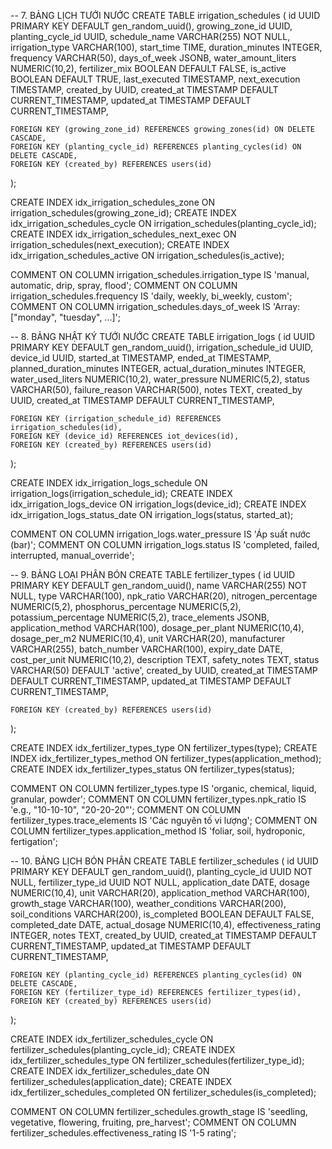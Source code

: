 -- 7. BẢNG LỊCH TƯỚI NƯỚC
CREATE TABLE irrigation_schedules (
    id UUID PRIMARY KEY DEFAULT gen_random_uuid(),
    growing_zone_id UUID,
    planting_cycle_id UUID,
    schedule_name VARCHAR(255) NOT NULL,
    irrigation_type VARCHAR(100),
    start_time TIME,
    duration_minutes INTEGER,
    frequency VARCHAR(50),
    days_of_week JSONB,
    water_amount_liters NUMERIC(10,2),
    fertilizer_mix BOOLEAN DEFAULT FALSE,
    is_active BOOLEAN DEFAULT TRUE,
    last_executed TIMESTAMP,
    next_execution TIMESTAMP,
    created_by UUID,
    created_at TIMESTAMP DEFAULT CURRENT_TIMESTAMP,
    updated_at TIMESTAMP DEFAULT CURRENT_TIMESTAMP,
    
    FOREIGN KEY (growing_zone_id) REFERENCES growing_zones(id) ON DELETE CASCADE,
    FOREIGN KEY (planting_cycle_id) REFERENCES planting_cycles(id) ON DELETE CASCADE,
    FOREIGN KEY (created_by) REFERENCES users(id)
);

CREATE INDEX idx_irrigation_schedules_zone ON irrigation_schedules(growing_zone_id);
CREATE INDEX idx_irrigation_schedules_cycle ON irrigation_schedules(planting_cycle_id);
CREATE INDEX idx_irrigation_schedules_next_exec ON irrigation_schedules(next_execution);
CREATE INDEX idx_irrigation_schedules_active ON irrigation_schedules(is_active);

COMMENT ON COLUMN irrigation_schedules.irrigation_type IS 'manual, automatic, drip, spray, flood';
COMMENT ON COLUMN irrigation_schedules.frequency IS 'daily, weekly, bi_weekly, custom';
COMMENT ON COLUMN irrigation_schedules.days_of_week IS 'Array: ["monday", "tuesday", ...]';

-- 8. BẢNG NHẬT KÝ TƯỚI NƯỚC
CREATE TABLE irrigation_logs (
    id UUID PRIMARY KEY DEFAULT gen_random_uuid(),
    irrigation_schedule_id UUID,
    device_id UUID,
    started_at TIMESTAMP,
    ended_at TIMESTAMP,
    planned_duration_minutes INTEGER,
    actual_duration_minutes INTEGER,
    water_used_liters NUMERIC(10,2),
    water_pressure NUMERIC(5,2),
    status VARCHAR(50),
    failure_reason VARCHAR(500),
    notes TEXT,
    created_by UUID,
    created_at TIMESTAMP DEFAULT CURRENT_TIMESTAMP,
    
    FOREIGN KEY (irrigation_schedule_id) REFERENCES irrigation_schedules(id),
    FOREIGN KEY (device_id) REFERENCES iot_devices(id),
    FOREIGN KEY (created_by) REFERENCES users(id)
);

CREATE INDEX idx_irrigation_logs_schedule ON irrigation_logs(irrigation_schedule_id);
CREATE INDEX idx_irrigation_logs_device ON irrigation_logs(device_id);
CREATE INDEX idx_irrigation_logs_status_date ON irrigation_logs(status, started_at);

COMMENT ON COLUMN irrigation_logs.water_pressure IS 'Áp suất nước (bar)';
COMMENT ON COLUMN irrigation_logs.status IS 'completed, failed, interrupted, manual_override';

-- 9. BẢNG LOẠI PHÂN BÓN
CREATE TABLE fertilizer_types (
    id UUID PRIMARY KEY DEFAULT gen_random_uuid(),
    name VARCHAR(255) NOT NULL,
    type VARCHAR(100),
    npk_ratio VARCHAR(20),
    nitrogen_percentage NUMERIC(5,2),
    phosphorus_percentage NUMERIC(5,2),
    potassium_percentage NUMERIC(5,2),
    trace_elements JSONB,
    application_method VARCHAR(100),
    dosage_per_plant NUMERIC(10,4),
    dosage_per_m2 NUMERIC(10,4),
    unit VARCHAR(20),
    manufacturer VARCHAR(255),
    batch_number VARCHAR(100),
    expiry_date DATE,
    cost_per_unit NUMERIC(10,2),
    description TEXT,
    safety_notes TEXT,
    status VARCHAR(50) DEFAULT 'active',
    created_by UUID,
    created_at TIMESTAMP DEFAULT CURRENT_TIMESTAMP,
    updated_at TIMESTAMP DEFAULT CURRENT_TIMESTAMP,
    
    FOREIGN KEY (created_by) REFERENCES users(id)
);

CREATE INDEX idx_fertilizer_types_type ON fertilizer_types(type);
CREATE INDEX idx_fertilizer_types_method ON fertilizer_types(application_method);
CREATE INDEX idx_fertilizer_types_status ON fertilizer_types(status);

COMMENT ON COLUMN fertilizer_types.type IS 'organic, chemical, liquid, granular, powder';
COMMENT ON COLUMN fertilizer_types.npk_ratio IS 'e.g., "10-10-10", "20-20-20"';
COMMENT ON COLUMN fertilizer_types.trace_elements IS 'Các nguyên tố vi lượng';
COMMENT ON COLUMN fertilizer_types.application_method IS 'foliar, soil, hydroponic, fertigation';

-- 10. BẢNG LỊCH BÓN PHÂN
CREATE TABLE fertilizer_schedules (
    id UUID PRIMARY KEY DEFAULT gen_random_uuid(),
    planting_cycle_id UUID NOT NULL,
    fertilizer_type_id UUID NOT NULL,
    application_date DATE,
    dosage NUMERIC(10,4),
    unit VARCHAR(20),
    application_method VARCHAR(100),
    growth_stage VARCHAR(100),
    weather_conditions VARCHAR(200),
    soil_conditions VARCHAR(200),
    is_completed BOOLEAN DEFAULT FALSE,
    completed_date DATE,
    actual_dosage NUMERIC(10,4),
    effectiveness_rating INTEGER,
    notes TEXT,
    created_by UUID,
    created_at TIMESTAMP DEFAULT CURRENT_TIMESTAMP,
    updated_at TIMESTAMP DEFAULT CURRENT_TIMESTAMP,
    
    FOREIGN KEY (planting_cycle_id) REFERENCES planting_cycles(id) ON DELETE CASCADE,
    FOREIGN KEY (fertilizer_type_id) REFERENCES fertilizer_types(id),
    FOREIGN KEY (created_by) REFERENCES users(id)
);

CREATE INDEX idx_fertilizer_schedules_cycle ON fertilizer_schedules(planting_cycle_id);
CREATE INDEX idx_fertilizer_schedules_type ON fertilizer_schedules(fertilizer_type_id);
CREATE INDEX idx_fertilizer_schedules_date ON fertilizer_schedules(application_date);
CREATE INDEX idx_fertilizer_schedules_completed ON fertilizer_schedules(is_completed);

COMMENT ON COLUMN fertilizer_schedules.growth_stage IS 'seedling, vegetative, flowering, fruiting, pre_harvest';
COMMENT ON COLUMN fertilizer_schedules.effectiveness_rating IS '1-5 rating';
